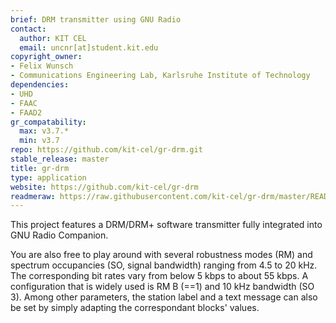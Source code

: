 ```yaml
---
brief: DRM transmitter using GNU Radio
contact:
  author: KIT CEL
  email: uncnr[at]student.kit.edu
copyright_owner:
- Felix Wunsch
- Communications Engineering Lab, Karlsruhe Institute of Technology
dependencies:
- UHD
- FAAC
- FAAD2
gr_compatability:
  max: v3.7.*
  min: v3.7
repo: https://github.com/kit-cel/gr-drm.git
stable_release: master
title: gr-drm
type: application
website: https://github.com/kit-cel/gr-drm
readmeraw: https://raw.githubusercontent.com/kit-cel/gr-drm/master/README.md
--- 
```


This project features a DRM/DRM+ software transmitter fully integrated into GNU
Radio Companion.

You are also free to play around with several robustness modes (RM) and
spectrum occupancies (SO, signal bandwidth) ranging from 4.5 to 20 kHz. The
corresponding bit rates vary from below 5 kbps to about 55 kbps. A
configuration that is widely used is RM B (==1) and 10 kHz bandwidth (SO 3).
Among other parameters, the station label and a text message can also be set by
simply adapting the correspondant blocks' values.

